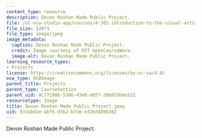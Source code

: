 ```yaml
---
content_type: resource
description: Devon Roshan Made Public Project.
file: /ol-ocw-studio-app/courses/4-301-introduction-to-the-visual-arts-spring-2007/933abd2eabf5d3b2b7dee32bd489b382_DevonRoshanMadePublicProject.jpeg
file_size: 52071
file_type: image/jpeg
image_metadata:
  caption: Devon Roshan Made Public Project.
  credit: Image courtesy of MIT OpenCourseWare.
  image-alt: Devon Roshan Made Public Project.
learning_resource_types:
- Projects
license: https://creativecommons.org/licenses/by-nc-sa/4.0/
ocw_type: OCWImage
parent_title: Projects
parent_type: CourseSection
parent_uid: 8c77198b-5306-43e0-e057-28b019b4e522
resourcetype: Image
title: Devon Roshan Made Public Project.jpeg
uid: 933abd2e-abf5-d3b2-b7de-e32bd489b382
---
```

Devon Roshan Made Public Project.